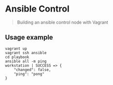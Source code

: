 # Ansible Control

> Building an ansible control node with Vagrant

## Usage example

```
vagrant up
vagrant ssh ansible
cd playbook
ansible all -m ping
workstation | SUCCESS => {
    "changed": false,
    "ping": "pong"
}
```